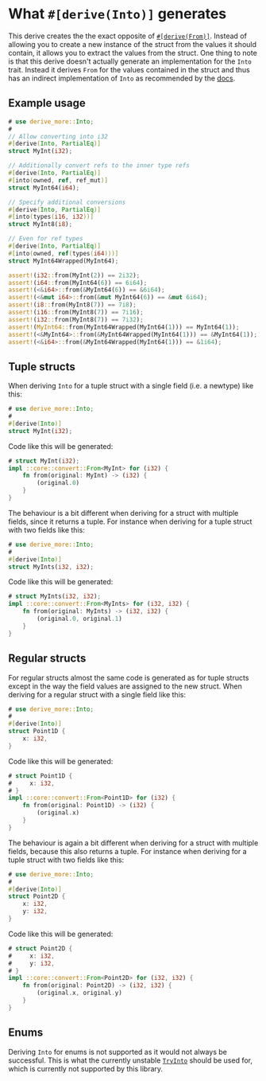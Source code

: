# What `#[derive(Into)]` generates

This derive creates the the exact opposite of [`#[derive(From)]`](crate::From).
Instead of allowing you to create a new instance of the struct from the values
it should contain, it allows you to extract the values from the struct.
One thing to note is that this derive doesn't actually generate an
implementation for the `Into` trait.
Instead it derives `From` for the values contained in the struct and thus has an
indirect implementation of `Into` as recommended by the
[docs](https://doc.rust-lang.org/core/convert/trait.Into.html).




## Example usage

```rust
# use derive_more::Into;
#
// Allow converting into i32
#[derive(Into, PartialEq)]
struct MyInt(i32);

// Additionally convert refs to the inner type refs
#[derive(Into, PartialEq)]
#[into(owned, ref, ref_mut)]
struct MyInt64(i64);

// Specify additional conversions
#[derive(Into, PartialEq)]
#[into(types(i16, i32))]
struct MyInt8(i8);

// Even for ref types
#[derive(Into, PartialEq)]
#[into(owned, ref(types(i64)))]
struct MyInt64Wrapped(MyInt64);

assert!(i32::from(MyInt(2)) == 2i32);
assert!(i64::from(MyInt64(6)) == 6i64);
assert!(<&i64>::from(&MyInt64(6)) == &6i64);
assert!(<&mut i64>::from(&mut MyInt64(6)) == &mut 6i64);
assert!(i8::from(MyInt8(7)) == 7i8);
assert!(i16::from(MyInt8(7)) == 7i16);
assert!(i32::from(MyInt8(7)) == 7i32);
assert!(MyInt64::from(MyInt64Wrapped(MyInt64(1))) == MyInt64(1));
assert!(<&MyInt64>::from(&MyInt64Wrapped(MyInt64(1))) == &MyInt64(1));
assert!(<&i64>::from(&MyInt64Wrapped(MyInt64(1))) == &1i64);
```




## Tuple structs

When deriving `Into` for a tuple struct with a single field (i.e. a newtype) like this:

```rust
# use derive_more::Into;
#
#[derive(Into)]
struct MyInt(i32);
```

Code like this will be generated:

```rust
# struct MyInt(i32);
impl ::core::convert::From<MyInt> for (i32) {
    fn from(original: MyInt) -> (i32) {
        (original.0)
    }
}
```

The behaviour is a bit different when deriving for a struct with multiple
fields, since it returns a tuple. For instance when deriving for a tuple struct
with two fields like this:

```rust
# use derive_more::Into;
#
#[derive(Into)]
struct MyInts(i32, i32);
```

Code like this will be generated:

```rust
# struct MyInts(i32, i32);
impl ::core::convert::From<MyInts> for (i32, i32) {
    fn from(original: MyInts) -> (i32, i32) {
        (original.0, original.1)
    }
}
```




## Regular structs

For regular structs almost the same code is generated as for tuple structs
except in the way the field values are assigned to the new struct.
When deriving for a regular struct with a single field like this:

```rust
# use derive_more::Into;
#
#[derive(Into)]
struct Point1D {
    x: i32,
}
```

Code like this will be generated:

```rust
# struct Point1D {
#     x: i32,
# }
impl ::core::convert::From<Point1D> for (i32) {
    fn from(original: Point1D) -> (i32) {
        (original.x)
    }
}
```

The behaviour is again a bit different when deriving for a struct with multiple
fields, because this also returns a tuple. For instance when deriving for a
tuple struct with two fields like this:

```rust
# use derive_more::Into;
#
#[derive(Into)]
struct Point2D {
    x: i32,
    y: i32,
}

```

Code like this will be generated:

```rust
# struct Point2D {
#     x: i32,
#     y: i32,
# }
impl ::core::convert::From<Point2D> for (i32, i32) {
    fn from(original: Point2D) -> (i32, i32) {
        (original.x, original.y)
    }
}
```




## Enums

Deriving `Into` for enums is not supported as it would not always be successful.
This is what the currently unstable
[`TryInto`](https://doc.rust-lang.org/core/convert/trait.TryInto.html) should be
used for, which is currently not supported by this library.
